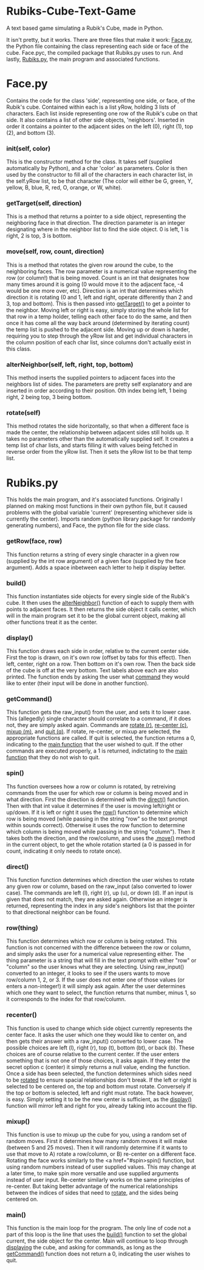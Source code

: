 # Rubiks-Cube-Text-Game
A text based game simulating a Rubik's Cube, made in Python.

It isn't pretty, but it works. There are three files that make it work: <a href="https://github.com/andrewmeythaler/Rubiks-Cube-Text-Game/blob/master/Face.py">Face.py</a>, the Python file containing the class representing each side or face of the cube. Face.pyc, the compiled package that Rubiks.py uses to run. And lastly, <a href="https://github.com/andrewmeythaler/Rubiks-Cube-Text-Game/blob/master/Rubiks.py">Rubiks.py</a>, the main program and associated functions.

# Face.py
Contains the code for the class 'side', representing one side, or face, of the Rubik's cube. Contained within each is a list yRow, holding 3 lists of characters. Each list inside representing one row of the Rubik's cube on that side. It also contains a list of other side objects, 'neighbors'. Inserted in order it contains a pointer to the adjacent sides on the left (0), right (1), top (2), and bottom (3).
### __init__(self, color)
This is the constructor method for the class. It takes self (supplied automatically by Python), and a char 'color' as parameters. Color is then used by the constructor to fill all of the characters in each character list, in the self.yRow list, to be that character (The color will either be G, green, Y, yellow, B, blue, R, red, O, orange, or W, white).
### getTarget(self, direction)
This is a method that returns a pointer to a side object, representing the neighboring face in that direction. The direction parameter is an integer designating where in the neighbor list to find the side object. 0 is left, 1 is right, 2 is top, 3 is bottom.
### move(self, row, count, direction)
This is a method that rotates the given row around the cube, to the neighboring faces. The row parameter is a numerical value representing the row (or column!) that is being moved. Count is an int that designates how many times around it is going (0 would move it to the adjacent face, -4 would be one more over, etc). Direction is an int that determines which direction it is rotating (0 and 1, left and right, operate differently than 2 and 3, top and bottom). This is then passed into <a href="#gettargetself-direction">getTarget()<a> to get a pointer to the neighbor. Moving left or right is easy, simply storing the whole list for that row in a temp holder, telling each other face to do the same, and then once it has come all the way back around (determined by iterating count) the temp list is pushed to the adjacent side. Moving up or down is harder, requiring you to step through the yRow list and get individual characters in the column position of each char list, since columns don't actually exist in this class.
### alterNeighbor(self, left, right, top, bottom)
This method inserts the supplied pointers to adjacent faces into the neighbors list of sides. The parameters are pretty self explanatory and are inserted in order according to their position. 0th index being left, 1 being right, 2 being top, 3 being bottom.
### rotate(self)
This method rotates the side horizontally, so that when a different face is made the center, the relationship between adjacent sides still holds up. It takes no parameters other than the automatically supplied self. It creates a temp list of char lists, and starts filling it with values being fetched in reverse order from the yRow list. Then it sets the yRow list to be that temp list.

# Rubiks.py
This holds the main program, and it's associated functions. Originally I planned on making most functions in their own python file, but it caused problems with the global variable 'current' (representing whichever side is currently the center). Imports random (python library package for randomly generating numbers), and Face, the python file for the side class.
### getRow(face, row)
This function returns a string of every single character in a given row (supplied by the int row argument) of a given face (supplied by the face argument). Adds a space inbetween each letter to help it display better.
### build()
This function instantiates side objects for every single side of the Rubik's cube. It then uses the <a href="#alterneighborself-left-right-top-bottom">alterNeighbor()</a> function of each to supply them with points to adjacent faces. It then returns the side object it calls center, which will in the main program set it to be the global current object, making all other functions treat it as the center.
### display()
This function draws each side in order, relative to the current center side. First the top is drawn, on it's own row (offset by tabs for this effect). Then left, center, right on a row. Then bottom on it's own row. Then the back side of the cube is off at the very bottom. Text labels above each are also printed. The function ends by asking the user what <a href="#getcommand">command</a> they would like to enter (their input will be done in another function).
### getCommand()
This function gets the raw_input() from the user, and sets it to lower case. This (allegedly) single character should correlate to a command, if it does not, they are simply asked again. Commands are <a href="#spin">rotate (r)<a>, <a href="#recenter">re-center (c)</a>, <a href="#mixup">mixup (m)<a>, and <a href="#main">quit (q)</a>. If rotate, re-center, or mixup are selected, the appropriate functions are called. If quit is selected, the function returns a 0, indicating to the <a href="#main">main function</a> that the user wished to quit. If the other commands are executed properly, a 1 is returned, indictating to the <a href="#main">main function</a> that they do not wish to quit.
### spin()
Ths function oversees how a row or column is rotated, by retreiving commands from the user for which row or column is being moved and in what direction. First the direction is determined with the <a href="#direct">direct()</a> function. Then with that int value it determines if the user is moving left/right or up/down. If it is left or right it uses the <a href="#rowthing">row()</a> function to determine which row is being moved (while passing in the string "row" so the text prompt within sounds correct). Otherwise it uses the row function to determine which column is being moved while passing in the string "column"). Then it takes both the direction, and the row/column, and uses the <a href="#moveself-row-count-direction">.move()</a> method in the current object, to get the whole rotation started (a 0 is passed in for count, indicating it only needs to rotate once).
### direct()
This function function determines which direction the user wishes to rotate any given row or column, based on the raw_input (also converted to lower case). The commands are left (l), right (r), up (u), or down (d). If an input is given that does not match, they are asked again. Otherwise an integer is returned, representing the index in any side's neighbors list that the pointer to that directional neighbor can be found.
### row(thing)
This function determines which row or column is being rotated. This function is not concerned with the difference between the row or column, and simply asks the user for a numerical value representing either. The thing parameter is a string that will fill in the text prompt with either "row" or "column" so the user knows what they are selecting. Using raw_input() converted to an integer, it looks to see if the users wants to move row/column 1, 2, or 3. If the user does not enter one of those values (or enters a non-integer!) it will simply ask again. After the user determines which one they want to select, the function returns that number, minus 1, so it corresponds to the index for that row/column.
### recenter()
This function is used to change which side object currently represents the center face. It asks the user which one they would like to center on, and then gets their answer with a raw_input() converted to lower case. The possible choices are left (l), right (r), top (t), bottom (bt), or back (b). These choices are of course relative to the current center. If the user enters something that is not one of those choices, it asks again. If they enter the secret option c (center) it simply returns a null value, ending the function. Once a side has been selected, the function determines which sides need to be <a href="#rotateself">rotated</a> to ensure spacial relationships don't break. If the left or right is selected to be centered on, the top and bottom must rotate. Conversely if the top or bottom is selected, left and right must rotate. The back however, is easy. Simply setting it to be the new center is sufficient, as the <a href="#display">display()</a> function will mirror left and right for you, already taking into account the flip.
### mixup()
This function is use to mixup up the cube for you, using a random set of random moves. First it determines how many random moves it will make (between 5 and 25 moves). Then it will randomly determine if it wants to use that move to A) rotate a row/column, or B) re-center on a different face. Rotating the face works similarly to the <a href="#spin>spin()</a> function, but using random numbers instead of user supplied values. This may change at a later time, to make spin more versatile and use supplied arguments instead of user input. Re-center similarly works on the same principles of re-center. But taking better advantage of the numerical relationships between the indices of sides that need to <a href="#rotateself">rotate<a>, and the sides being centered on.
### main()
This function is the main loop for the program. The only line of code not a part of this loop is the line that uses the <a href="#build">build()<a> function to set the global current, the side object for the center. Main will continue to loop through <a href="#display">displaying</a> the cube, and asking for commands, as long as the <a href="#getcommand">getCommand()</a> function does not return a 0, indicating the user wishes to quit.
